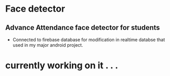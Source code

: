 # Face detector 

## Advance Attendance face detector for students

- Connected to firebase database for modification in realtime databse that used in my major android project.

# currently working on it . . .
